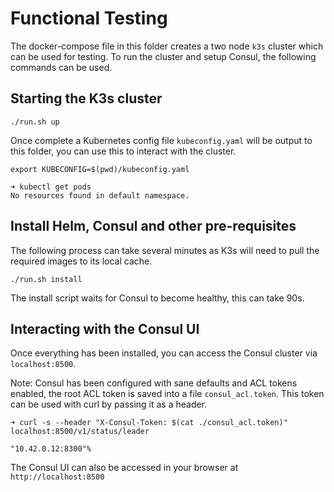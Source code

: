 # Functional Testing

The docker-compose file in this folder creates a two node `k3s` cluster which can be used for testing. To run the cluster and setup Consul, the following commands can be used.

## Starting the K3s cluster
```
./run.sh up
```

Once complete a Kubernetes config file `kubeconfig.yaml` will be output to this folder, you can use this to interact with the cluster.
```
export KUBECONFIG=$(pwd)/kubeconfig.yaml

➜ kubectl get pods
No resources found in default namespace.
```

## Install Helm, Consul and other pre-requisites
The following process can take several minutes as K3s will need to pull the required images to its local cache.
```
./run.sh install
```

The install script waits for Consul to become healthy, this can take 90s.

## Interacting with the Consul UI
Once everything has been installed, you can access the Consul cluster via `localhost:8500`.

Note: Consul has been configured with sane defaults and ACL tokens enabled, the root ACL token is saved into a file `consul_acl.token`. This token can be used with curl by passing it as a header.

```
➜ curl -s --header "X-Consul-Token: $(cat ./consul_acl.token)" localhost:8500/v1/status/leader

"10.42.0.12:8300"% 
```

The Consul UI can also be accessed in your browser at `http://localhost:8500`
